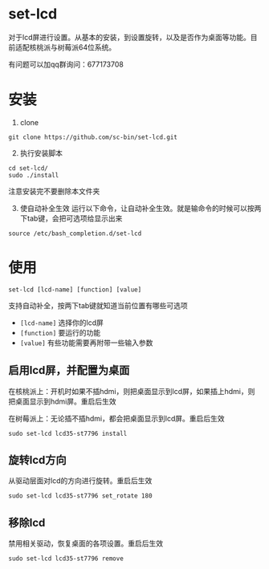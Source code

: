 # set-lcd
对于lcd屏进行设置。从基本的安装，到设置旋转，以及是否作为桌面等功能。目前适配核桃派与树莓派64位系统。

有问题可以加qq群询问：677173708

# 安装
1. clone
```
git clone https://github.com/sc-bin/set-lcd.git
```

2. 执行安装脚本
```
cd set-lcd/
sudo ./install
```
注意安装完不要删除本文件夹

3. 使自动补全生效
运行以下命令，让自动补全生效。就是输命令的时候可以按两下tab键，会把可选项给显示出来
```
source /etc/bash_completion.d/set-lcd
```


# 使用
```
set-lcd [lcd-name] [function] [value]
```
支持自动补全，按两下tab键就知道当前位置有哪些可选项
- `[lcd-name]` 选择你的lcd屏
- `[function]` 要运行的功能
- `[value]` 有些功能需要再附带一些输入参数

## 启用lcd屏，并配置为桌面
在核桃派上：开机时如果不插hdmi，则把桌面显示到lcd屏，如果插上hdmi，则把桌面显示到hdmi屏。重启后生效

在树莓派上：无论插不插hdmi，都会把桌面显示到lcd屏。重启后生效

```
sudo set-lcd lcd35-st7796 install
```


## 旋转lcd方向
从驱动层面对lcd的方向进行旋转。重启后生效
```
sudo set-lcd lcd35-st7796 set_rotate 180
```

## 移除lcd
禁用相关驱动，恢复桌面的各项设置。重启后生效
```
sudo set-lcd lcd35-st7796 remove
```
